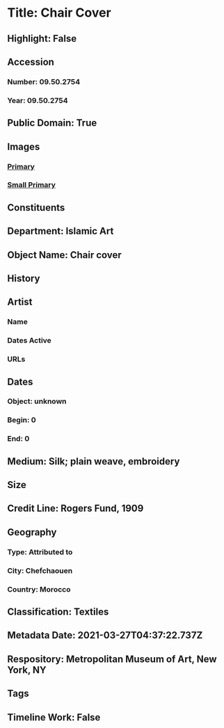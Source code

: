 # Title: Chair Cover
## Highlight: False
## Accession
### Number: 09.50.2754
### Year: 09.50.2754
## Public Domain: True
## Images
### [Primary](https://images.metmuseum.org/CRDImages/is/original/42724.jpg)
### [Small Primary](https://images.metmuseum.org/CRDImages/is/web-large/42724.jpg)
## Constituents
## Department: Islamic Art
## Object Name: Chair cover
## History
## Artist
### Name
### Dates Active
### URLs
## Dates
### Object: unknown
### Begin: 0
### End: 0
## Medium: Silk; plain weave, embroidery
## Size
## Credit Line: Rogers Fund, 1909
## Geography
### Type: Attributed to
### City: Chefchaouen
### Country: Morocco
## Classification: Textiles
## Metadata Date: 2021-03-27T04:37:22.737Z
## Respository: Metropolitan Museum of Art, New York, NY
## Tags
## Timeline Work: False